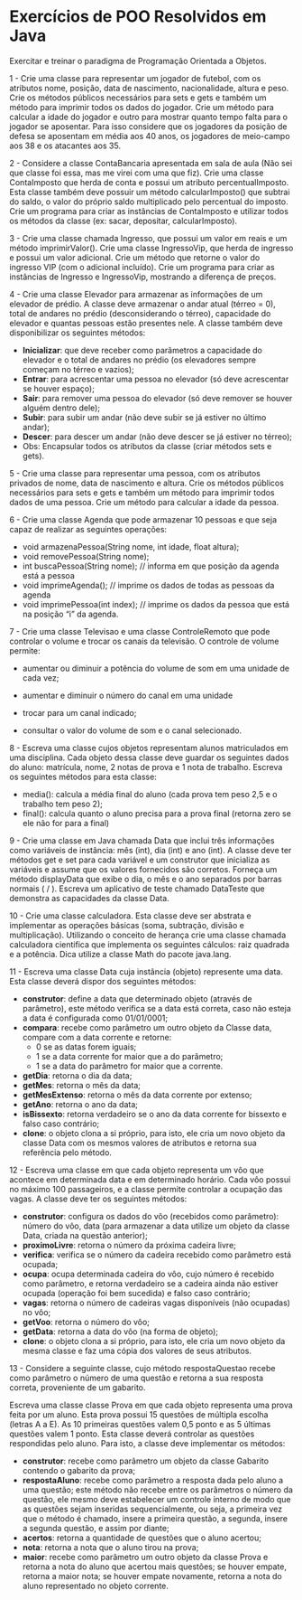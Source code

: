 # Exercícios de POO Resolvidos em Java

Exercitar e treinar o paradigma de Programação Orientada a Objetos.

1 - Crie uma classe para representar um jogador de futebol, com os atributos nome, posição, data de nascimento, nacionalidade, altura e peso. Crie os métodos públicos necessários para sets e gets e também um método para imprimir todos os dados do jogador. Crie um método para calcular a idade do jogador e outro para mostrar quanto tempo falta para o jogador se aposentar. Para isso considere que os jogadores da posição de defesa se aposentam em média aos 40 anos, os jogadores de meio-campo aos 38 e os atacantes aos 35.

2 - Considere a classe ContaBancaria apresentada em sala de aula (Não sei que classe foi essa, mas me virei com uma que fiz). Crie uma classe ContaImposto que herda de conta e possui um atributo percentualImposto. Esta classe também deve possuir um método calcularImposto() que subtrai do saldo, o valor do próprio saldo multiplicado pelo percentual do imposto. Crie um programa para criar as instâncias de ContaImposto e utilizar todos os métodos da classe (ex: sacar, depositar, calcularImposto).

3 - Crie uma classe chamada Ingresso, que possui um valor em reais e um método imprimirValor(). Crie uma classe IngressoVip, que herda de ingresso e possui um valor adicional. Crie um método que retorne o valor do ingresso VIP (com o adicional incluído). Crie um programa para criar as instâncias de Ingresso e IngressoVip, mostrando a diferença de preços.

4 - Crie uma classe Elevador para armazenar as informações de um elevador de prédio. A classe deve armazenar o andar atual (térreo = 0), total de andares no prédio (desconsiderando o térreo), capacidade do elevador e quantas pessoas estão presentes nele. A classe também deve disponibilizar os seguintes métodos:

- **Inicializar**: que deve receber como parâmetros a capacidade do elevador e o total de andares no prédio (os elevadores sempre começam no térreo e vazios);
- **Entrar**: para acrescentar uma pessoa no elevador (só deve acrescentar se houver espaço);
- **Sair**: para remover uma pessoa do elevador (só deve remover se houver alguém dentro dele);
- **Subir**: para subir um andar (não deve subir se já estiver no último andar);
- **Descer**: para descer um andar (não deve descer se já estiver no térreo);
- Obs: Encapsular todos os atributos da classe (criar métodos sets e gets).

5 - Crie uma classe para representar uma pessoa, com os atributos privados de nome, data de nascimento e altura. Crie os métodos públicos necessários para sets e gets e também um método para imprimir todos dados de uma pessoa. Crie um método para calcular a idade da pessoa.

6 - Crie uma classe Agenda que pode armazenar 10 pessoas e que seja capaz de realizar as seguintes operações:

- void armazenaPessoa(String nome, int idade, float altura);
- void removePessoa(String nome);
- int buscaPessoa(String nome); // informa em que posição da agenda está a pessoa
- void imprimeAgenda(); // imprime os dados de todas as pessoas da agenda
- void imprimePessoa(int index); // imprime os dados da pessoa que está na posição “i” da agenda.

7 - Crie uma classe Televisao e uma classe ControleRemoto que pode controlar o volume e trocar os canais da televisão. O controle de volume permite:

- aumentar ou diminuir a potência do volume de som em uma unidade de cada vez;

- aumentar e diminuir o número do canal em uma unidade

- trocar para um canal indicado;
- consultar o valor do volume de som e o canal selecionado.

8 - Escreva uma classe cujos objetos representam alunos matriculados em uma disciplina. Cada objeto
dessa classe deve guardar os seguintes dados do aluno: matrícula, nome, 2 notas de prova e 1 nota de
trabalho. Escreva os seguintes métodos para esta classe:

- media(): calcula a média final do aluno (cada prova tem peso 2,5 e o trabalho tem peso 2);
- final(): calcula quanto o aluno precisa para a prova final (retorna zero se ele não for para a final)

9 - Crie uma classe em Java chamada Data que inclui três informações como variáveis
de instância:
mês (int),
dia (int)
e ano (int).
A classe deve ter métodos get e set para cada variável e um construtor que inicializa as variáveis e
assume que os valores fornecidos são corretos. Forneça um método displayData que exibe o dia, o
mês e o ano separados por barras normais ( / ). Escreva um aplicativo de teste chamado DataTeste
que demonstra as capacidades da classe Data.

10 - Crie uma classe calculadora. Esta classe deve ser abstrata e implementar as operações básicas (soma, subtração, divisão e multiplicação). Utilizando o conceito de herança crie uma classe chamada calculadora cientifica que implementa os seguintes cálculos: raiz quadrada e a potência. Dica utilize a classe Math do pacote java.lang.

11 - Escreva uma classe Data cuja instância (objeto) represente uma data. Esta classe deverá dispor dos
seguintes métodos:

- **construtor**: define a data que determinado objeto (através de parâmetro), este método verifica se a
  data está correta, caso não esteja a data é configurada como 01/01/0001;
- **compara**: recebe como parâmetro um outro objeto da Classe data, compare com a data corrente e
  retorne: 
  - 0 se as datas forem iguais;
  - 1 se a data corrente for maior que a do parâmetro;
  - 1 se a data do parâmetro for maior que a corrente.
- **getDia**: retorna o dia da data;
- **getMes**: retorna o mês da data;
- **getMesExtenso**: retorna o mês da data corrente por extenso;
- **getAno**: retorna o ano da data;
- **isBissexto**: retorna verdadeiro se o ano da data corrente for bissexto e falso caso contrário;
- **clone**: o objeto clona a si próprio, para isto, ele cria um novo objeto da classe Data com os mesmos valores de atributos e retorna sua referência pelo método.

12 - Escreva uma classe em que cada objeto representa um vôo que acontece em determinada data e em
determinado horário. Cada vôo possui no máximo 100 passageiros, e a classe permite controlar a ocupação das vagas. A classe deve ter os seguintes métodos:

- **construtor**: configura os dados do vôo (recebidos como parâmetro): número do vôo, data (para armazenar a data utilize um objeto da classe Data, criada na questão anterior);
- **proximoLivre**: retorna o número da próxima cadeira livre;
- **verifica**: verifica se o número da cadeira recebido como parâmetro está ocupada;
- **ocupa**: ocupa determinada cadeira do vôo, cujo número é recebido como parâmetro, e retorna verdadeiro se a cadeira ainda não estiver ocupada (operação foi bem sucedida) e falso caso contrário;
- **vagas**: retorna o número de cadeiras vagas disponíveis (não ocupadas) no vôo;
- **getVoo**: retorna o número do vôo;
- **getData**: retorna a data do vôo (na forma de objeto);
- **clone**: o objeto clona a si próprio, para isto, ele cria um novo objeto da mesma classe e faz uma cópia dos valores de seus atributos.

13 - Considere a seguinte classe, cujo método respostaQuestao recebe como parâmetro o número de uma
questão e retorna a sua resposta correta, proveniente de um gabarito.

Escreva uma classe classe Prova em que cada objeto representa uma prova feita por um aluno. Esta
prova possui 15 questões de múltipla escolha (letras A a E). As 10 primeiras questões valem 0,5 ponto e as
5 últimas questões valem 1 ponto. Esta classe deverá controlar as questões respondidas pelo aluno. Para
isto, a classe deve implementar os métodos:

- **construtor**: recebe como parâmetro um objeto da classe Gabarito contendo o gabarito da prova;
- **respostaAluno**: recebe como parâmetro a resposta dada pelo aluno a uma questão; este método não recebe entre os parâmetros o número da questão, ele mesmo deve estabelecer um controle interno de modo que as questões sejam inseridas sequencialmente, ou seja, a primeira vez que o método é chamado, insere a primeira questão, a segunda, insere a segunda questão, e assim por diante;
- **acertos**: retorna a quantidade de questões que o aluno acertou;
- **nota**: retorna a nota que o aluno tirou na prova;
- **maior**: recebe como parâmetro um outro objeto da classe Prova e retorna a nota do aluno que acertou mais questões; se houver empate, retorna a maior nota; se houver empate novamente, retorna a nota do aluno representado no objeto corrente.
